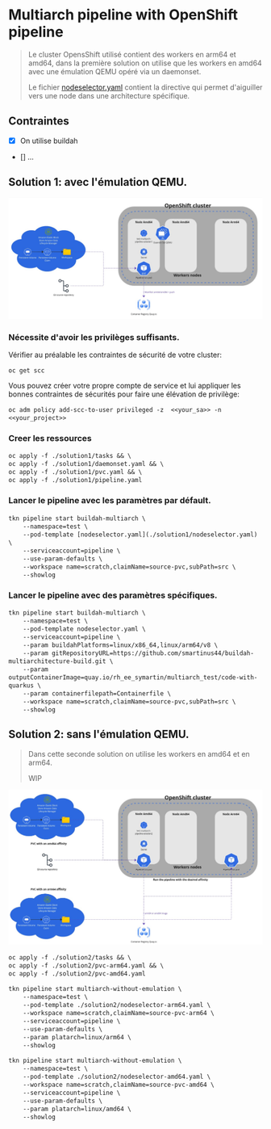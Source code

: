 # Multiarch pipeline with OpenShift pipeline

> Le cluster OpensShift utilisé contient des workers en arm64 et amd64, dans la première solution on utilise que les workers en amd64 avec une émulation QEMU opéré via un daemonset.
>
> Le fichier [nodeselector.yaml](./solution1/nodeselector.yaml) contient la directive qui permet d'aiguiller vers une node dans une architecture spécifique.

## Contraintes

- [x] On utilise buildah
- [] ...


## Solution 1: avec l'émulation QEMU.

![Schéma de la solution 1](./Solution1.jpg "Solution 1")

### Nécessite d'avoir les privilèges suffisants.

Vérifier au préalable les contraintes de sécurité de votre cluster:

```
oc get scc
```

Vous pouvez créer votre propre compte de service et lui appliquer les bonnes contraintes de sécurités pour faire une élévation de privilège:

```
oc adm policy add-scc-to-user privileged -z  <<your_sa>> -n <<your_project>>
```

### Creer les ressources

```
oc apply -f ./solution1/tasks && \    
oc apply -f ./solution1/daemonset.yaml && \    
oc apply -f ./solution1/pvc.yaml && \    
oc apply -f ./solution1/pipeline.yaml    
```

### Lancer le pipeline avec les paramètres par défault.

```
tkn pipeline start buildah-multiarch \
    --namespace=test \
    --pod-template [nodeselector.yaml](./solution1/nodeselector.yaml) \
    --serviceaccount=pipeline \
    --use-param-defaults \
    --workspace name=scratch,claimName=source-pvc,subPath=src \
    --showlog
```

### Lancer le pipeline avec des paramètres spécifiques.

```
tkn pipeline start buildah-multiarch \
    --namespace=test \
    --pod-template nodeselector.yaml \
    --serviceaccount=pipeline \
    --param buildahPlatforms=linux/x86_64,linux/arm64/v8 \
    --param gitRepositoryURL=https://github.com/smartinus44/buildah-multiarchitecture-build.git \
    --param outputContainerImage=quay.io/rh_ee_symartin/multiarch_test/code-with-quarkus \
    --param containerfilepath=Containerfile \
    --workspace name=scratch,claimName=source-pvc,subPath=src \
    --showlog
```

## Solution 2: sans l'émulation QEMU.

> Dans cette seconde solution on utilise les workers en amd64 et en arm64.
>
> WIP

![Schéma de la solution 2](./Solution2.jpg "Solution 2")


```
oc apply -f ./solution2/tasks && \
oc apply -f ./solution2/pvc-arm64.yaml && \
oc apply -f ./solution2/pvc-amd64.yaml
```

```
tkn pipeline start multiarch-without-emulation \
    --namespace=test \
    --pod-template ./solution2/nodeselector-arm64.yaml \
    --workspace name=scratch,claimName=source-pvc-arm64 \
    --serviceaccount=pipeline \
    --use-param-defaults \
    --param platarch=linux/arm64 \
    --showlog
```

```
tkn pipeline start multiarch-without-emulation \
    --namespace=test \
    --pod-template ./solution2/nodeselector-amd64.yaml \
    --workspace name=scratch,claimName=source-pvc-amd64 \
    --serviceaccount=pipeline \
    --use-param-defaults \
    --param platarch=linux/amd64 \
    --showlog
```
